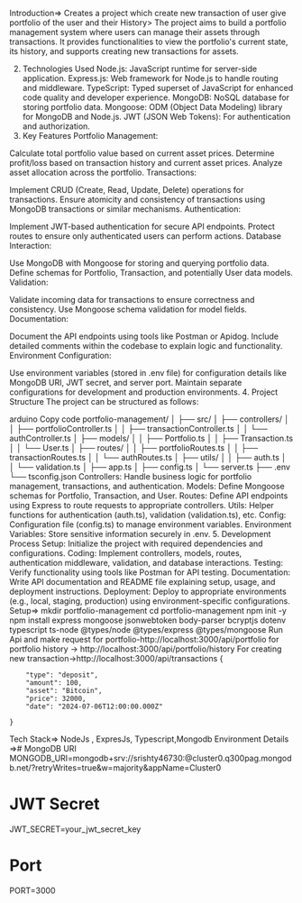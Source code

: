 Introduction=> Creates a project which create new transaction of user give portfolio of the user and their History>
The project aims to build a portfolio management system where users can manage their assets through transactions. It provides functionalities to view the portfolio's current state, its history, and supports creating new transactions for assets.

2. Technologies Used
Node.js: JavaScript runtime for server-side application.
Express.js: Web framework for Node.js to handle routing and middleware.
TypeScript: Typed superset of JavaScript for enhanced code quality and developer experience.
MongoDB: NoSQL database for storing portfolio data.
Mongoose: ODM (Object Data Modeling) library for MongoDB and Node.js.
JWT (JSON Web Tokens): For authentication and authorization.
3. Key Features
Portfolio Management:

Calculate total portfolio value based on current asset prices.
Determine profit/loss based on transaction history and current asset prices.
Analyze asset allocation across the portfolio.
Transactions:

Implement CRUD (Create, Read, Update, Delete) operations for transactions.
Ensure atomicity and consistency of transactions using MongoDB transactions or similar mechanisms.
Authentication:

Implement JWT-based authentication for secure API endpoints.
Protect routes to ensure only authenticated users can perform actions.
Database Interaction:

Use MongoDB with Mongoose for storing and querying portfolio data.
Define schemas for Portfolio, Transaction, and potentially User data models.
Validation:

Validate incoming data for transactions to ensure correctness and consistency.
Use Mongoose schema validation for model fields.
Documentation:

Document the API endpoints using tools like Postman or Apidog.
Include detailed comments within the codebase to explain logic and functionality.
Environment Configuration:

Use environment variables (stored in .env file) for configuration details like MongoDB URI, JWT secret, and server port.
Maintain separate configurations for development and production environments.
4. Project Structure
The project can be structured as follows:

arduino
Copy code
portfolio-management/
│
├── src/
│   ├── controllers/
│   │   ├── portfolioController.ts
│   │   ├── transactionController.ts
│   │   └── authController.ts
│   ├── models/
│   │   ├── Portfolio.ts
│   │   ├── Transaction.ts
│   │   └── User.ts
│   ├── routes/
│   │   ├── portfolioRoutes.ts
│   │   ├── transactionRoutes.ts
│   │   └── authRoutes.ts
│   ├── utils/
│   │   ├── auth.ts
│   │   └── validation.ts
│   ├── app.ts
│   ├── config.ts
│   └── server.ts
├── .env
└── tsconfig.json
Controllers: Handle business logic for portfolio management, transactions, and authentication.
Models: Define Mongoose schemas for Portfolio, Transaction, and User.
Routes: Define API endpoints using Express to route requests to appropriate controllers.
Utils: Helper functions for authentication (auth.ts), validation (validation.ts), etc.
Config: Configuration file (config.ts) to manage environment variables.
Environment Variables: Store sensitive information securely in .env.
5. Development Process
Setup: Initialize the project with required dependencies and configurations.
Coding: Implement controllers, models, routes, authentication middleware, validation, and database interactions.
Testing: Verify functionality using tools like Postman for API testing.
Documentation: Write API documentation and README file explaining setup, usage, and deployment instructions.
Deployment: Deploy to appropriate environments (e.g., local, staging, production) using environment-specific configurations.
Setup=>  mkdir portfolio-management
cd portfolio-management
npm init -y
npm install express mongoose jsonwebtoken body-parser bcryptjs dotenv typescript ts-node @types/node @types/express @types/mongoose
Run Api and make request 
for portfolio-http://localhost:3000/api/portfolio for portfolio history -> http://localhost:3000/api/portfolio/history For creating new transaction->http://localhost:3000/api/transactions
{
       
        "type": "deposit",
        "amount": 100,
        "asset": "Bitcoin",
        "price": 32000,
        "date": "2024-07-06T12:00:00.000Z"
    
    }

Tech Stack=> NodeJs , ExpresJs, Typescript,Mongodb
Environment Details =># MongoDB URI
MONGODB_URI=mongodb+srv://srishty46730:<AItspjvJHUq088rh>@cluster0.q300pag.mongodb.net/?retryWrites=true&w=majority&appName=Cluster0

# JWT Secret
JWT_SECRET=your_jwt_secret_key

# Port
PORT=3000
